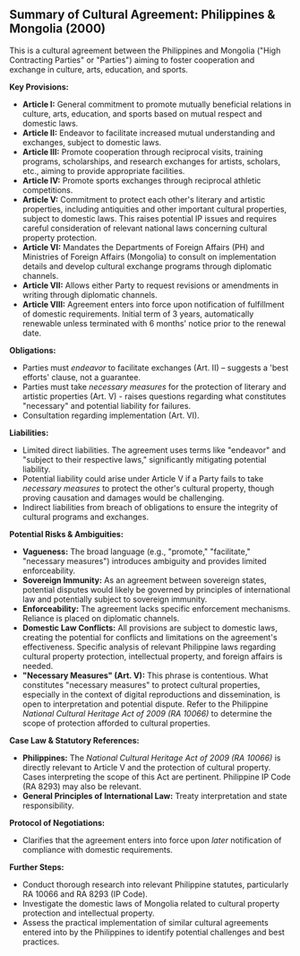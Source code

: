 ## Summary of Cultural Agreement: Philippines & Mongolia (2000)

This is a cultural agreement between the Philippines and Mongolia ("High Contracting Parties" or "Parties") aiming to foster cooperation and exchange in culture, arts, education, and sports.

**Key Provisions:**

*   **Article I:** General commitment to promote mutually beneficial relations in culture, arts, education, and sports based on mutual respect and domestic laws.
*   **Article II:** Endeavor to facilitate increased mutual understanding and exchanges, subject to domestic laws.
*   **Article III:** Promote cooperation through reciprocal visits, training programs, scholarships, and research exchanges for artists, scholars, etc., aiming to provide appropriate facilities.
*   **Article IV:** Promote sports exchanges through reciprocal athletic competitions.
*   **Article V:** Commitment to protect each other's literary and artistic properties, including antiquities and other important cultural properties, subject to domestic laws. This raises potential IP issues and requires careful consideration of relevant national laws concerning cultural property protection.
*   **Article VI:** Mandates the Departments of Foreign Affairs (PH) and Ministries of Foreign Affairs (Mongolia) to consult on implementation details and develop cultural exchange programs through diplomatic channels.
*   **Article VII:** Allows either Party to request revisions or amendments in writing through diplomatic channels.
*   **Article VIII:** Agreement enters into force upon notification of fulfillment of domestic requirements. Initial term of 3 years, automatically renewable unless terminated with 6 months' notice prior to the renewal date.

**Obligations:**

*   Parties must *endeavor* to facilitate exchanges (Art. II) – suggests a 'best efforts' clause, not a guarantee.
*   Parties must take *necessary measures* for the protection of literary and artistic properties (Art. V) - raises questions regarding what constitutes "necessary" and potential liability for failures.
*   Consultation regarding implementation (Art. VI).

**Liabilities:**

*   Limited direct liabilities. The agreement uses terms like "endeavor" and "subject to their respective laws," significantly mitigating potential liability.
*   Potential liability could arise under Article V if a Party fails to take *necessary measures* to protect the other's cultural property, though proving causation and damages would be challenging.
*   Indirect liabilities from breach of obligations to ensure the integrity of cultural programs and exchanges.

**Potential Risks & Ambiguities:**

*   **Vagueness:** The broad language (e.g., "promote," "facilitate," "necessary measures") introduces ambiguity and provides limited enforceability.
*   **Sovereign Immunity:** As an agreement between sovereign states, potential disputes would likely be governed by principles of international law and potentially subject to sovereign immunity.
*   **Enforceability:** The agreement lacks specific enforcement mechanisms. Reliance is placed on diplomatic channels.
*   **Domestic Law Conflicts:** All provisions are subject to domestic laws, creating the potential for conflicts and limitations on the agreement's effectiveness. Specific analysis of relevant Philippine laws regarding cultural property protection, intellectual property, and foreign affairs is needed.
*   **"Necessary Measures" (Art. V):** This phrase is contentious. What constitutes "necessary measures" to protect cultural properties, especially in the context of digital reproductions and dissemination, is open to interpretation and potential dispute. Refer to the Philippine *National Cultural Heritage Act of 2009 (RA 10066)* to determine the scope of protection afforded to cultural properties.

**Case Law & Statutory References:**

*   **Philippines:** The *National Cultural Heritage Act of 2009 (RA 10066)* is directly relevant to Article V and the protection of cultural property. Cases interpreting the scope of this Act are pertinent. Philippine IP Code (RA 8293) may also be relevant.
*   **General Principles of International Law:** Treaty interpretation and state responsibility.

**Protocol of Negotiations:**

*   Clarifies that the agreement enters into force upon *later* notification of compliance with domestic requirements.

**Further Steps:**

*   Conduct thorough research into relevant Philippine statutes, particularly RA 10066 and RA 8293 (IP Code).
*   Investigate the domestic laws of Mongolia related to cultural property protection and intellectual property.
*   Assess the practical implementation of similar cultural agreements entered into by the Philippines to identify potential challenges and best practices.
